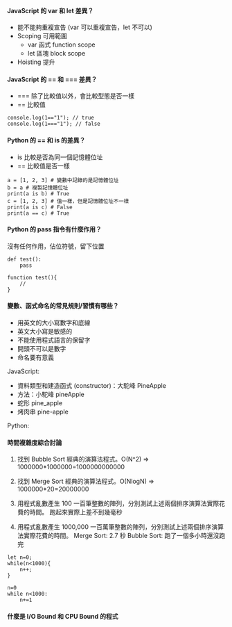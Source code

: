 #### JavaScript 的 var 和 let 差異？

- 能不能夠重複宣告 (var 可以重複宣告，let 不可以)
- Scoping 可用範圍
    - var 函式 function scope
    - let 區塊 block scope
- Hoisting 提升

#### JavaScript 的 == 和 === 差異？

- === 除了比較值以外，會比較型態是否一樣
- == 比較值
```
console.log(1=="1"); // true
console.log(1==="1"); // false
```

#### Python 的 == 和 is 的差異？

- is 比較是否為同一個記憶體位址
- == 比較值是否一樣
```
a = [1, 2, 3] # 變數中記錄的是記憶體位址
b = a # 複製記憶體位址
print(a is b) # True
c = [1, 2, 3] # 值一樣，但是記憶體位址不一樣
print(a is c) # False
print(a == c) # True
```

#### Python 的 pass 指令有什麼作用？

沒有任何作用，佔位符號，留下位置
```
def test():
    pass

function test(){
    //
}
```

#### 變數、函式命名的常見規則/習慣有哪些？

- 用英文的大小寫數字和底線
- 英文大小寫是敏感的
- 不能使用程式語言的保留字
- 開頭不可以是數字
- 命名要有意義

JavaScript:
- 資料類型和建造函式 (constructor)：大駝峰 PineApple
- 方法：小駝峰 pineApple
- 蛇形 pine_apple
- 烤肉串 pine-apple

Python:


#### 時間複雜度綜合討論

1. 找到 Bubble Sort 經典的演算法程式。O(N^2) => 1000000*1000000=1000000000000
2. 找到 Merge Sort 經典的演算法程式。O(NlogN) => 1000000*20=20000000

3. 用程式亂數產生 100 一百筆整數的陣列，分別測試上述兩個排序演算法實際花費的時間。
跑起來實際上差不到幾毫秒

4. 用程式亂數產生 1000,000 一百萬筆整數的陣列，分別測試上述兩個排序演算法實際花費的時間。
Merge Sort: 2.7 秒
Bubble Sort: 跑了一個多小時還沒跑完

```
let n=0;
while(n<1000){
    n++;
}

n=0
while n<1000:
    n+=1
```

#### 什麼是 I/O Bound 和 CPU Bound 的程式